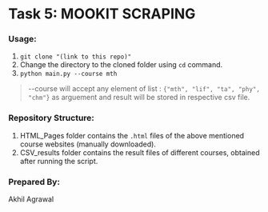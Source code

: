 # Task 5: MOOKIT SCRAPING

### Usage:

1. `git clone "(link to this repo)"`
2. Change the directory to the cloned folder using `cd` command.
3. `python main.py --course mth`
> --course will accept any element of list : `{"mth", "lif", "ta", "phy", "chm"}` as arguement and result will be stored in respective csv file. 

### Repository Structure:
1. HTML_Pages folder contains the `.html` files of the above mentioned course websites (manually downloaded).
2. CSV_results folder contains the result files of different courses, obtained after running the script.

### Prepared By:
Akhil Agrawal

